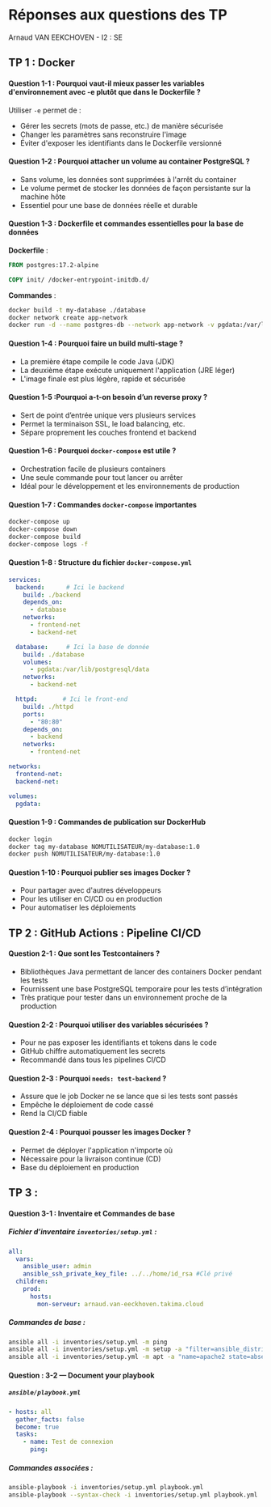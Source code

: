 # Réponses aux questions des TP 
Arnaud VAN EEKCHOVEN - I2 : SE

## TP 1 : Docker

#### Question 1-1 : Pourquoi vaut-il mieux passer les variables d'environnement avec -e plutôt que dans le Dockerfile ?

Utiliser `-e` permet de :
- Gérer les secrets (mots de passe, etc.) de manière sécurisée
- Changer les paramètres sans reconstruire l'image
- Éviter d'exposer les identifiants dans le Dockerfile versionné

#### Question 1-2 : Pourquoi attacher un volume au container PostgreSQL ?

- Sans volume, les données sont supprimées à l'arrêt du container
- Le volume permet de stocker les données de façon persistante sur la machine hôte
- Essentiel pour une base de données réelle et durable

#### Question 1-3 : Dockerfile et commandes essentielles pour la base de données

**Dockerfile** :
```Dockerfile
FROM postgres:17.2-alpine

COPY init/ /docker-entrypoint-initdb.d/
```

**Commandes** :
```bash
docker build -t my-database ./database
docker network create app-network
docker run -d --name postgres-db --network app-network -v pgdata:/var/lib/postgresql/data my-database
```

#### Question 1-4 : Pourquoi faire un build multi-stage ?

- La première étape compile le code Java (JDK)
- La deuxième étape exécute uniquement l'application (JRE léger)
- L'image finale est plus légère, rapide et sécurisée

#### Question 1-5 :Pourquoi a-t-on besoin d’un reverse proxy ?

- Sert de point d’entrée unique vers plusieurs services
- Permet la terminaison SSL, le load balancing, etc.
- Sépare proprement les couches frontend et backend

#### Question 1-6 : Pourquoi `docker-compose` est utile ?

- Orchestration facile de plusieurs containers
- Une seule commande pour tout lancer ou arrêter
- Idéal pour le développement et les environnements de production

#### Question 1-7 : Commandes `docker-compose` importantes

```bash
docker-compose up
docker-compose down
docker-compose build
docker-compose logs -f
```

#### Question 1-8 : Structure du fichier `docker-compose.yml`

```yaml
services:
  backend:      # Ici le backend
    build: ./backend
    depends_on:
      - database
    networks:
      - frontend-net
      - backend-net

  database:     # Ici la base de donnée
    build: ./database
    volumes:
      - pgdata:/var/lib/postgresql/data
    networks:
      - backend-net

  httpd:       # Ici le front-end
    build: ./httpd
    ports:
      - "80:80"
    depends_on:
      - backend
    networks:
      - frontend-net

networks:
  frontend-net:
  backend-net:

volumes:
  pgdata:
```

#### Question 1-9 : Commandes de publication sur DockerHub

```bash
docker login
docker tag my-database NOMUTILISATEUR/my-database:1.0
docker push NOMUTILISATEUR/my-database:1.0
```


#### Question 1-10 : Pourquoi publier ses images Docker ?

- Pour partager avec d'autres développeurs
- Pour les utiliser en CI/CD ou en production
- Pour automatiser les déploiements


## TP 2 : GitHub Actions : Pipeline CI/CD

#### Question 2-1 : Que sont les Testcontainers ?

- Bibliothèques Java permettant de lancer des containers Docker pendant les tests
- Fournissent une base PostgreSQL temporaire pour les tests d’intégration
- Très pratique pour tester dans un environnement proche de la production


#### Question 2-2 : Pourquoi utiliser des variables sécurisées ?

- Pour ne pas exposer les identifiants et tokens dans le code
- GitHub chiffre automatiquement les secrets
- Recommandé dans tous les pipelines CI/CD


#### Question 2-3 : Pourquoi `needs: test-backend` ?

- Assure que le job Docker ne se lance que si les tests sont passés
- Empêche le déploiement de code cassé
- Rend la CI/CD fiable


#### Question 2-4 : Pourquoi pousser les images Docker ?

- Permet de déployer l'application n'importe où
- Nécessaire pour la livraison continue (CD)
- Base du déploiement en production

## TP 3 : 


#### Question 3-1 : Inventaire et Commandes de base

##### Fichier d’inventaire `inventories/setup.yml` :

```yaml
all:
  vars:
    ansible_user: admin
    ansible_ssh_private_key_file: ../../home/id_rsa #Clé privé
  children:
    prod:
      hosts:
        mon-serveur: arnaud.van-eeckhoven.takima.cloud 
```

##### Commandes de base :

```bash
ansible all -i inventories/setup.yml -m ping
ansible all -i inventories/setup.yml -m setup -a "filter=ansible_distribution*"
ansible all -i inventories/setup.yml -m apt -a "name=apache2 state=absent" --become
```

#### Question : 3-2 — Document your playbook

##### `ansible/playbook.yml`

```yaml
- hosts: all
  gather_facts: false
  become: true
  tasks:
    - name: Test de connexion
      ping:
```

##### Commandes associées :

```bash
ansible-playbook -i inventories/setup.yml playbook.yml
ansible-playbook --syntax-check -i inventories/setup.yml playbook.yml
```